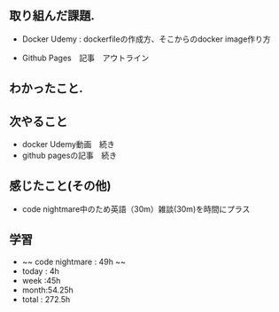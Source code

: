 ## 取り組んだ課題. 
+ Docker Udemy  : dockerfileの作成方、そこからのdocker image作り方
* Github Pages　記事　アウトライン
## わかったこと.

 ## 次やること 　
+ docker Udemy動画　続き
+ github pagesの記事　続き
## 感じたこと(その他)
+ code nightmare中のため英語（30m）雑談(30m)を時間にプラス
## 学習
+ ~~ code nightmare : 49h ~~
+ today : 4h 
+ week :45h
+ month:54.25h
+ total : 272.5h